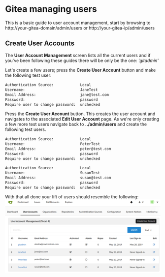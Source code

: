 # Gitea managing users

This is a basic guide to user account management, start by browsing to
http://your-gitea-domain/admin/users or http://your-gitea-ip/admin/users

## Create User Accounts
The **User Account Management** screen lists all the current users and if you've
been following these guides there will be only be the one: *'gitadmin'*

Let's create a few users; press the **Create User Account** button and
make the following test user:

```
Authentication Source:            Local
Username:                         JaneTest
Email Address:                    jane@test.com
Password:                         password
Require user to change password:  unchecked                  
```

Press the **Create User Account** button. This creates the user account and
navigates to the associated **Edit User Account** page. As we're only creating
a few more test users navigate back to **../admin/users** and create
the following test users.

```
Authentication Source:            Local
Username:                         PeterTest
Email Address:                    peter@test.com
Password:                         password
Require user to change password:  unchecked                  
```

```
Authentication Source:            Local
Username:                         SusanTest
Email Address:                    susan@test.com
Password:                         password
Require user to change password:  unchecked                  
```

With that all done your lift of users should resemble the following:
![](configuration/screenshots/0201-user-accounts.png?raw=true)
